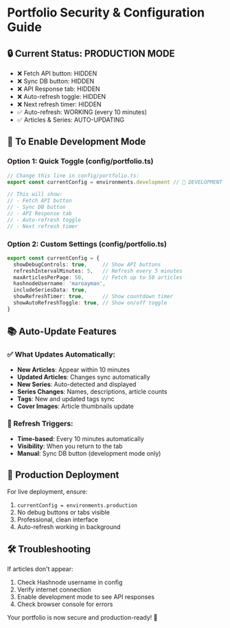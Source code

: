 # Portfolio Security & Configuration Guide

## 🔒 Current Status: PRODUCTION MODE
- ❌ Fetch API button: HIDDEN
- ❌ Sync DB button: HIDDEN  
- ❌ API Response tab: HIDDEN
- ❌ Auto-refresh toggle: HIDDEN
- ❌ Next refresh timer: HIDDEN
- ✅ Auto-refresh: WORKING (every 10 minutes)
- ✅ Articles & Series: AUTO-UPDATING

## 🔧 To Enable Development Mode

### Option 1: Quick Toggle (config/portfolio.ts)
```typescript
// Change this line in config/portfolio.ts:
export const currentConfig = environments.development // 🔧 DEVELOPMENT

// This will show:
// - Fetch API button
// - Sync DB button  
// - API Response tab
// - Auto-refresh toggle
// - Next refresh timer
```

### Option 2: Custom Settings (config/portfolio.ts)
```typescript
export const currentConfig = {
  showDebugControls: true,     // Show API buttons
  refreshIntervalMinutes: 5,   // Refresh every 5 minutes
  maxArticlesPerPage: 50,      // Fetch up to 50 articles
  hashnodeUsername: 'maroayman',
  includeSeriesData: true,
  showRefreshTimer: true,      // Show countdown timer
  showAutoRefreshToggle: true, // Show on/off toggle
}
```

## 📚 Auto-Update Features

### ✅ What Updates Automatically:
- **New Articles**: Appear within 10 minutes
- **Updated Articles**: Changes sync automatically
- **New Series**: Auto-detected and displayed
- **Series Changes**: Names, descriptions, article counts
- **Tags**: New and updated tags sync
- **Cover Images**: Article thumbnails update

### 🔄 Refresh Triggers:
- **Time-based**: Every 10 minutes automatically
- **Visibility**: When you return to the tab
- **Manual**: Sync DB button (development mode only)

## 🚀 Production Deployment

For live deployment, ensure:
1. `currentConfig = environments.production`
2. No debug buttons or tabs visible
3. Professional, clean interface
4. Auto-refresh working in background

## 🛠️ Troubleshooting

If articles don't appear:
1. Check Hashnode username in config
2. Verify internet connection
3. Enable development mode to see API responses
4. Check browser console for errors

Your portfolio is now secure and production-ready! 🌟